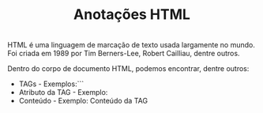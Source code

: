 <h1 style="text-align: center;">Anotações HTML</h1>
<br>
HTML é uma linguagem de marcação de texto usada largamente no mundo. Foi criada em 1989 por Tim Berners-Lee, Robert Cailliau, dentre outros.  

Dentro do corpo de documento HTML, podemos encontrar, dentre outros: 
 * TAGs - Exemplos:```<tag> </tag> 
 * Atributo da TAG - Exemplo: <tag atributo="valor"> </tag>  
 * Conteúdo - Exemplo: <tag atributo="valor">Conteúdo da TAG</tag>  

 